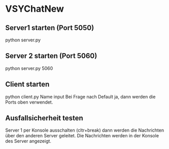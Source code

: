 # VSYChatNew

## Server1 starten (Port 5050)
python server.py 

## Server 2 starten (Port 5060)
python server.py 5060

## Client starten
python client.py
Name input
Bei Frage nach Default ja, dann werden die Ports oben verwendet.

## Ausfallsicherheit testen
Server 1 per Konsole ausschalten (cltr+break) dann werden die Nachrichten über den
anderen Server geleitet. Die Nachrichten werden in der Konsole des Server
angezeigt.
